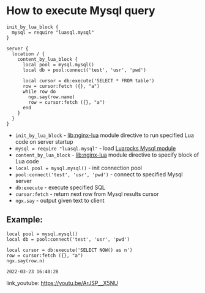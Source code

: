 # How to execute Mysql query

```nginx
init_by_lua_block {
  mysql = require "luasql.mysql"
}

server {
  location / {
    content_by_lua_block {
      local pool = mysql.mysql()
      local db = pool:connect('test', 'usr', 'pwd')
      
      local cursor = db:execute('SELECT * FROM table')
      row = cursor:fetch ({}, "a")
      while row do
        ngx.say(row.name)
        row = cursor:fetch ({}, "a")
      end
    }
  }
}
```

- `init_by_lua_block` - [lib:nginx-lua](/nginx-lua/how-to-install-nginx-lua-module-in-ubuntu-ubuntuversion) module directive to run specified Lua code on server startup
- `mysql = require "luasql.mysql"` - load [Luarocks Mysql module](/nginx-lua/how-to-use-luarocks-modules-in-nginx-lua)
- `content_by_lua_block` - [lib:nginx-lua](/nginx-lua/how-to-install-nginx-lua-module-in-ubuntu-ubuntuversion) module directive to specify block of Lua code
- `local pool = mysql.mysql()` - init connection pool
- `pool:connect('test', 'usr', 'pwd')` - connect to specified Mysql server
- `db:execute` - execute specified SQL
- `cursor:fetch` - return next row from Mysql results cursor
- `ngx.say` - output given text to client

## Example: 
```nginx
local pool = mysql.mysql()
local db = pool:connect('test', 'usr', 'pwd')

local cursor = db:execute('SELECT NOW() as n')
row = cursor:fetch ({}, "a")
ngx.say(row.n)
```
```
2022-03-23 16:40:28

```

link_youtube: https://youtu.be/ArJSP__X5NU
